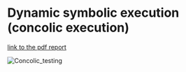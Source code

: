 # Dynamic symbolic execution (concolic execution)

[link to the pdf report](seminar.pdf)


![Concolic_testing](https://user-images.githubusercontent.com/11765482/225393676-ebd75dfd-0109-4af6-882c-1fdde6438273.png)
